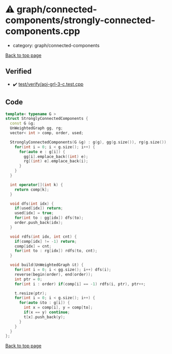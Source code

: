 <!-- mathjax config similar to math.stackexchange -->
<script type="text/javascript" async
  src="https://cdnjs.cloudflare.com/ajax/libs/mathjax/2.7.5/MathJax.js?config=TeX-MML-AM_CHTML">
</script>
<script type="text/x-mathjax-config">
  MathJax.Hub.Config({
    TeX: { equationNumbers: { autoNumber: "AMS" }},
    tex2jax: {
      inlineMath: [ ['$','$'] ],
      processEscapes: true
    },
    "HTML-CSS": { matchFontHeight: false },
    displayAlign: "left",
    displayIndent: "2em"
  });
</script>

<script type="text/javascript" src="https://cdnjs.cloudflare.com/ajax/libs/jquery/3.4.1/jquery.min.js"></script>
<script src="https://cdn.jsdelivr.net/npm/jquery-balloon-js@1.1.2/jquery.balloon.min.js" integrity="sha256-ZEYs9VrgAeNuPvs15E39OsyOJaIkXEEt10fzxJ20+2I=" crossorigin="anonymous"></script>
<script type="text/javascript" src="../../../assets/js/copy-button.js"></script>
<link rel="stylesheet" href="../../../assets/css/copy-button.css" />


# :warning: graph/connected-components/strongly-connected-components.cpp
* category: graph/connected-components


[Back to top page](../../../index.html)



## Verified
* :heavy_check_mark: [test/verify/aoj-grl-3-c.test.cpp](../../../verify/test/verify/aoj-grl-3-c.test.cpp.html)


## Code
```cpp
template< typename G >
struct StronglyConnectedComponents {
  const G &g;
  UnWeightedGraph gg, rg;
  vector< int > comp, order, used;

  StronglyConnectedComponents(G &g) : g(g), gg(g.size()), rg(g.size()), comp(g.size(), -1), used(g.size()) {
    for(int i = 0; i < g.size(); i++) {
      for(auto e : g[i]) {
        gg[i].emplace_back((int) e);
        rg[(int) e].emplace_back(i);
      }
    }
  }

  int operator[](int k) {
    return comp[k];
  }

  void dfs(int idx) {
    if(used[idx]) return;
    used[idx] = true;
    for(int to : gg[idx]) dfs(to);
    order.push_back(idx);
  }

  void rdfs(int idx, int cnt) {
    if(comp[idx] != -1) return;
    comp[idx] = cnt;
    for(int to : rg[idx]) rdfs(to, cnt);
  }

  void build(UnWeightedGraph &t) {
    for(int i = 0; i < gg.size(); i++) dfs(i);
    reverse(begin(order), end(order));
    int ptr = 0;
    for(int i : order) if(comp[i] == -1) rdfs(i, ptr), ptr++;

    t.resize(ptr);
    for(int i = 0; i < g.size(); i++) {
      for(auto &to : g[i]) {
        int x = comp[i], y = comp[to];
        if(x == y) continue;
        t[x].push_back(y);
      }
    }
  }
};

```

[Back to top page](../../../index.html)

